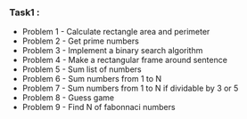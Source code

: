 ### Task1 :
- Problem 1 - Calculate rectangle area and perimeter
- Problem 2 - Get prime numbers
- Problem 3 - Implement a binary search algorithm
- Problem 4 - Make a rectangular frame around sentence
- Problem 5 - Sum list of numbers
- Problem 6 - Sum numbers from 1 to N
- Problem 7 - Sum numbers from 1 to N if dividable by 3 or 5
- Problem 8 - Guess game
- Problem 9 - Find N of fabonnaci numbers